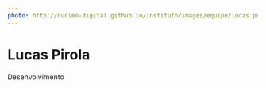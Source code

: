 ```yaml
---
photo: http://nucleo-digital.github.io/instituto/images/equipe/lucas.png
---
```


# Lucas Pirola

Desenvolvimento

